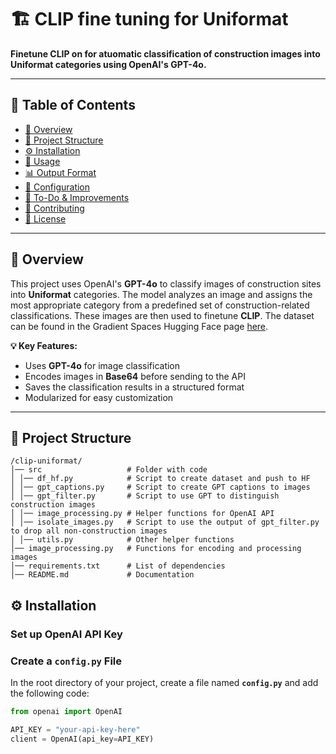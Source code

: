 # **🏗️ CLIP fine tuning for Uniformat**
**Finetune CLIP on for atuomatic classification of construction images into Uniformat categories using OpenAI's GPT-4o.**  

---

## **📖 Table of Contents**
- [📌 Overview](#-overview)
- [📂 Project Structure](#-project-structure)
- [⚙️ Installation](#️-installation)
- [🚀 Usage](#-usage)
- [📊 Output Format](#-output-format)
- [🔧 Configuration](#-configuration)
- [📌 To-Do & Improvements](#-to-do--improvements)
- [🤝 Contributing](#-contributing)
- [📜 License](#-license)

---

## **📌 Overview**
This project uses OpenAI's **GPT-4o** to classify images of construction sites into **Uniformat** categories. The model analyzes an image and assigns the most appropriate category from a predefined set of construction-related classifications. These images are then used to finetune **CLIP**. The dataset can be found in the Gradient Spaces Hugging Face page [here](https://huggingface.co/datasets/gradient-spaces/uniformat-dataset). 

**💡 Key Features:**
- Uses **GPT-4o** for image classification  
- Encodes images in **Base64** before sending to the API  
- Saves the classification results in a structured format  
- Modularized for easy customization  

---

## **📂 Project Structure**
```console
/clip-uniformat/
│── src                   # Folder with code
│ │── df_hf.py            # Script to create dataset and push to HF  
│ │── gpt_captions.py     # Script to create GPT captions to images
│ │── gpt_filter.py       # Script to use GPT to distinguish construction images
│ │── image_processing.py # Helper functions for OpenAI API
│ │── isolate_images.py   # Script to use the output of gpt_filter.py to drop all non-construction images
│ │── utils.py            # Other helper functions
│── image_processing.py   # Functions for encoding and processing images
│── requirements.txt      # List of dependencies
│── README.md             # Documentation
```
## **⚙️ Installation**
### Set up OpenAI API Key

### **Create a `config.py` File**
In the root directory of your project, create a file named **`config.py`** and add the following code:

```python
from openai import OpenAI

API_KEY = "your-api-key-here"
client = OpenAI(api_key=API_KEY)
```